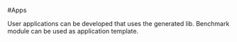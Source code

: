 #Apps

User applications can be developed that uses the generated lib.
Benchmark module can be used as application template.